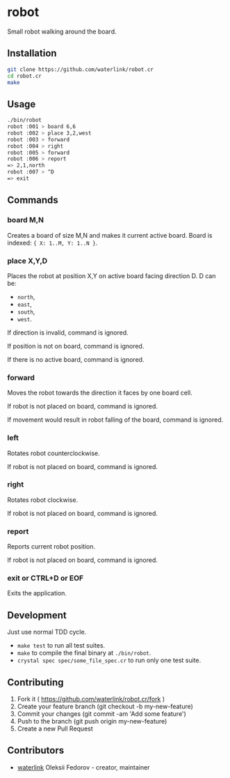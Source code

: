 # robot

Small robot walking around the board.

## Installation

```bash
git clone https://github.com/waterlink/robot.cr
cd robot.cr
make
```

## Usage

```bash
./bin/robot
robot :001 > board 6,6
robot :002 > place 3,2,west
robot :003 > forward
robot :004 > right
robot :005 > forward
robot :006 > report
=> 2,1,north
robot :007 > ^D
=> exit
```

## Commands

### board M,N

Creates a board of size M,N and makes it current active board. Board is indexed: `{ X: 1..M, Y: 1..N }`.

### place X,Y,D

Places the robot at position X,Y on active board facing direction D. D can be:

- `north`,
- `east`,
- `south`,
- `west`.

If direction is invalid, command is ignored.

If position is not on board, command is ignored.

If there is no active board, command is ignored.

### forward

Moves the robot towards the direction it faces by one board cell.

If robot is not placed on board, command is ignored.

If movement would result in robot falling of the board, command is ignored.

### left

Rotates robot counterclockwise.

If robot is not placed on board, command is ignored.

### right

Rotates robot clockwise.

If robot is not placed on board, command is ignored.

### report

Reports current robot position.

If robot is not placed on board, command is ignored.

### exit or CTRL+D or EOF

Exits the application.

## Development

Just use normal TDD cycle.

- `make test` to run all test suites.
- `make` to compile the final binary at `./bin/robot`.
- `crystal spec spec/some_file_spec.cr` to run only one test suite.

## Contributing

1. Fork it ( https://github.com/waterlink/robot.cr/fork )
2. Create your feature branch (git checkout -b my-new-feature)
3. Commit your changes (git commit -am 'Add some feature')
4. Push to the branch (git push origin my-new-feature)
5. Create a new Pull Request

## Contributors

- [waterlink](https://github.com/waterlink) Oleksii Fedorov - creator, maintainer
